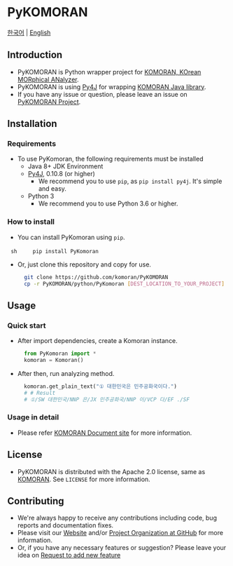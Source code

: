 # PyKOMORAN

[한국어](README.md) | [English](README.en.md)

## Introduction

* PyKOMORAN is Python wrapper project for [KOMORAN, KOrean MORphical ANalyzer](https://github.com/shin285/KOMORAN).
* PyKOMORAN is using [Py4J](https://github.com/bartdag/py4j) for wrapping [KOMORAN Java library](https://github.com/shin285/KOMORAN).
* If you have any issue or question, please leave an issue on [PyKOMORAN Project](https://github.com/komoran/PyKOMORAN/issues).

## Installation

### Requirements

* To use PyKomoran, the following requirements must be installed
  * Java 8+ JDK Environment
  * [Py4J](https://www.py4j.org/install.html), 0.10.8 (or higher)
    * We recommend you to use `pip`, as `pip install py4j`. It's simple and easy.
  * Python 3
    * We recommend you to use Python 3.6 or higher.

### How to install

* You can install PyKomoran using `pip`.

  ```sh
    pip install PyKomoran
  ```

* Or, just clone this repository and copy for use.

  ```sh
    git clone https://github.com/komoran/PyKOMORAN
    cp -r PyKOMORAN/python/PyKomoran [DEST_LOCATION_TO_YOUR_PROJECT]

## Usage

### Quick start

* After import dependencies, create a Komoran instance.

  ```python
    from PyKomoran import *
    komoran = Komoran()
  ```

* After then, run analyzing method.

  ```python
    komoran.get_plain_text("① 대한민국은 민주공화국이다.")
    # # Result
    # ①/SW 대한민국/NNP 은/JX 민주공화국/NNP 이/VCP 다/EF ./SF
  ```

### Usage in detail

* Please refer [KOMORAN Document site](https://docs.komoran.kr) for more information.

## License

* PyKOMORAN is distributed with the Apache 2.0 license, same as [KOMORAN](https://github.com/shin285/KOMORAN). See `LICENSE` for more information.

## Contributing

* We're always happy to receive any contributions including code, bug reports and documentation fixes.
* Please visit our [Website](https://www.shineware.co.kr/products/komoran/#demo?utm_source=komoran-kr&utm_medium=Referral&utm_campaign=github-PyKomoran) and/or [Project Organization at GitHub](https://github.com/komoran) for more information.
* Or, if you have any necessary features or suggestion? Please leave your idea on [Request to add new feature](https://github.com/komoran/PyKOMORAN/issues/new?template=FEATURE_REQUEST.md)
